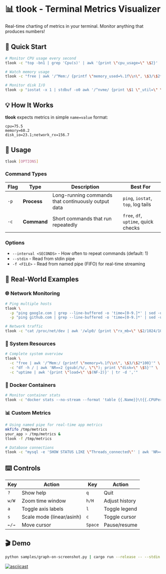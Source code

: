 # 📊 tlook - Terminal Metrics Visualizer

Real-time charting of metrics in your terminal. Monitor anything that produces numbers!

## 🚀 Quick Start

```bash
# Monitor CPU usage every second
tlook -c "top -bn1 | grep 'Cpu(s)' | awk '{print \"cpu_usage=\" \$2}' | tr -d '%us,'"

# Watch memory usage
tlook -c "free | awk '/^Mem:/ {printf \"memory_used=%.1f\\n\", \$3/\$2*100}'"

# Monitor disk I/O
tlook -p "iostat -x 1 | stdbuf -o0 awk '/^nvme/ {print \$1 \"_util=\" \$10}'"
```

## 💡 How It Works

**tlook** expects metrics in simple `name=value` format:
```
cpu=75.5
memory=60.2
disk_io=23.1;network_rx=156.7
```

## 📖 Usage

```bash
tlook [OPTIONS]
```

### Command Types

| Flag | Type | Description | Best For |
|------|------|-------------|----------|
| `-p` | **Process** | Long-running commands that continuously output data | `ping`, `iostat`, `top`, log tails |
| `-c` | **Command** | Short commands that run repeatedly | `free`, `df`, `uptime`, quick checks |

### Options
- `--interval <SECONDS>` - How often to repeat commands (default: 1)
- `--stdin` - Read from stdin pipe
- `-f <FILE>` - Read from named pipe (FIFO) for real-time streaming

## 🎯 Real-World Examples

### 🌐 Network Monitoring
```bash
# Ping multiple hosts
tlook \
  -p "ping google.com | grep --line-buffered -o 'time=[0-9.]*' | sed -u 's/time=/google=/'" \
  -p "ping github.com | grep --line-buffered -o 'time=[0-9.]*' | sed -u 's/time=/github=/'"

# Network traffic
tlook -c "cat /proc/net/dev | awk '/wlp0/ {print \"rx_mb=\" \$2/1024/1024 \";tx_mb=\" \$10/1024/1024}'" --interval 2
```

### 💾 System Resources
```bash
# Complete system overview
tlook \
  -c "free | awk '/^Mem:/ {printf \"memory=%.1f\\n\", \$3/\$2*100}'" \
  -c "df -h / | awk 'NR==2 {gsub(/%/, \"\"); print \"disk=\" \$5}'" \
  -c "uptime | awk '{print \"load=\" \$(NF-2)}' | tr -d ','"
```

### 🐳 Docker Containers
```bash
# Monitor container stats
tlook -c "docker stats --no-stream --format 'table {{.Name}}\t{{.CPUPerc}}' | awk 'NR>1 {gsub(/%/, \"\"); print \$1 \"_cpu=\" \$2}'"
```

### 📊 Custom Metrics
```bash
# Using named pipe for real-time app metrics
mkfifo /tmp/metrics
your_app > /tmp/metrics &
tlook -f /tmp/metrics

# Database connections
tlook -c "mysql -e 'SHOW STATUS LIKE \"Threads_connected\"' | awk 'NR==2 {print \"db_connections=\" \$2}'" --interval 5
```

## ⌨️ Controls

| Key | Action | Key | Action |
|-----|--------|-----|--------|
| `?` | Show help | `q` | Quit |
| `w/W` | Zoom time window | `h/H` | Adjust history |
| `a` | Toggle axis labels | `l` | Toggle legend |
| `s` | Scale mode (linear/asinh) | `c` | Toggle cursor |
| `←/→` | Move cursor | `Space` | Pause/resume |

## 🎬 Demo

```bash
python samples/graph-on-screenshot.py | cargo run --release -- --stdin
```

[![asciicast](https://asciinema.org/a/AzSyFitAXabbis29pVNx9uTCe.svg)](https://asciinema.org/a/AzSyFitAXabbis29pVNx9uTCe)
